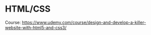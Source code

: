 # HTML/CSS

Course: https://www.udemy.com/course/design-and-develop-a-killer-website-with-html5-and-css3/
